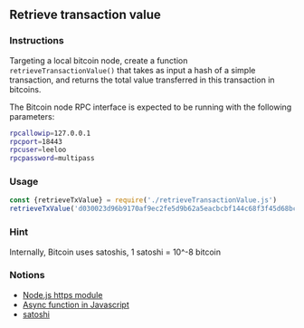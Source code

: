 ## Retrieve transaction value

### Instructions

Targeting a local bitcoin node, create a function `retrieveTransactionValue()` that takes as input a hash of a simple transaction, and returns the total value transferred in this transaction in bitcoins. 

The Bitcoin node RPC interface is expected to be running with the following parameters:
```bash
rpcallowip=127.0.0.1
rpcport=18443
rpcuser=leeloo
rpcpassword=multipass
```

### Usage

```js
const {retrieveTxValue} = require('./retrieveTransactionValue.js')
retrieveTxValue('d030023d96b9170af9ec2fe5d9b62a5eacbcbf144c68f3f45d68bca72d1d3649') // Expected : 50
```

### Hint

Internally, Bitcoin uses satoshis, 1 satoshi = 10^-8 bitcoin

### Notions

- [Node.js https module](https://nodejs.org/api/https.html)
- [Async function in Javascript](https://developer.mozilla.org/fr/docs/Web/JavaScript/Reference/Statements/async_function)
- [satoshi](https://en.bitcoin.it/wiki/Satoshi_(unit))
